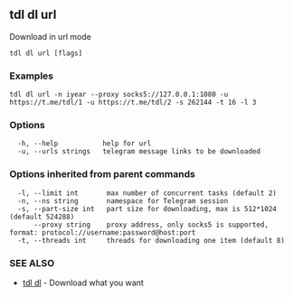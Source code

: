 ## tdl dl url

Download in url mode

```
tdl dl url [flags]
```

### Examples

```
tdl dl url -n iyear --proxy socks5://127.0.0.1:1080 -u https://t.me/tdl/1 -u https://t.me/tdl/2 -s 262144 -t 16 -l 3
```

### Options

```
  -h, --help           help for url
  -u, --urls strings   telegram message links to be downloaded
```

### Options inherited from parent commands

```
  -l, --limit int       max number of concurrent tasks (default 2)
  -n, --ns string       namespace for Telegram session
  -s, --part-size int   part size for downloading, max is 512*1024 (default 524288)
      --proxy string    proxy address, only socks5 is supported, format: protocol://username:password@host:port
  -t, --threads int     threads for downloading one item (default 8)
```

### SEE ALSO

* [tdl dl](tdl_dl.md)	 - Download what you want

